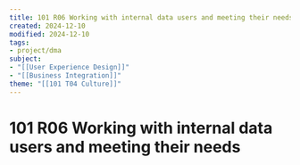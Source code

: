 ```yaml
---
title: 101 R06 Working with internal data users and meeting their needs
created: 2024-12-10
modified: 2024-12-10
tags:
- project/dma
subject: 
- "[[User Experience Design]]"
- "[[Business Integration]]"
theme: "[[101 T04 Culture]]"
---
```

# 101 R06 Working with internal data users and meeting their needs
